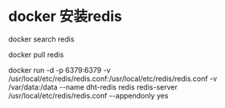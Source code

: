 # docker 安装redis

docker search redis

docker pull redis

docker run -d -p 6379:6379 -v
/usr/local/etc/redis/redis.conf:/usr/local/etc/redis/redis.conf -v
/var/data:/data --name dht-redis redis redis-server
/usr/local/etc/redis/redis.conf --appendonly yes
